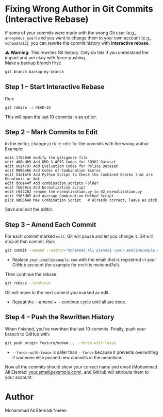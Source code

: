 # Fixing Wrong Author in Git Commits (Interactive Rebase)

If some of your commits were made with the wrong Git user (e.g., `anonymous_user`) and you want to change them to your own account (e.g., `mohamd7ali`), you can rewrite the commit history with **interactive rebase**.

⚠️ **Warning:** This rewrites Git history. Only do this if you understand the impact and are okay with force-pushing.  
Make a backup branch first:
```bash
git branch backup-my-branch
```

## Step 1 – Start Interactive Rebase

Run:
```bash
git rebase -i HEAD~10
```
This will open the last 10 commits in an editor.

## Step 2 – Mark Commits to Edit

In the editor, change `pick` → `edit` for the commits with the wrong author.
Example:
```text
edit 1f63846 modify the gitignore file
edit 408cdb9 Add DMD & AFIS Codes for SD302 Dataset
edit 6014797 Add Evaluation Codes for Police Dataset
edit 0086e66 Add Codes of Combination Scores
edit 53e1bf6 Add Python Script to Check the Combined Scores that are Monotonic or Not
edit dc0e44f Add combination_scripts Folder
edit fb659ca Add Normalization Script
edit c932202 rename the normalization.py to 02_normalization.py
edit f985d85 Add Average Combination Method Script
pick 9d66b49 Max Combination Script   # already correct, leave as pick
```
Save and exit the editor.

## Step 3 – Amend Each Commit

For each commit marked `edit`, Git will pause and let you change it.
Git will stop at that commit. Run:
```bash
git commit --amend --author="Mohammad Ali Etemadi <your.email@example.com>" --no-edit
```
- Replace `your.email@example.com` with the email that is registered in your GitHub account (for example for me it is mohamd7ali).

Then continue the rebase:
```bash
git rebase --continue
```

Git will move to the next commit you marked as edit.
- Repeat the --amend + --continue cycle until all are done.

## Step 4 – Push the Rewritten History
When finished, you’ve rewritten the last 10 commits.
Finally, push your branch to GitHub with:
```bash
git push origin feature/moham... --force-with-lease
```
- `--force-with-lease` is safer than `--force` because it prevents overwriting if someone else pushed new commits in the meantime.

Now all the commits should show your correct name and email (Mohammad Ali Etemadi <your.email@example.com>), and GitHub will attribute them to your account.

# Author
Mohammad Ali Etemadi Naeen


